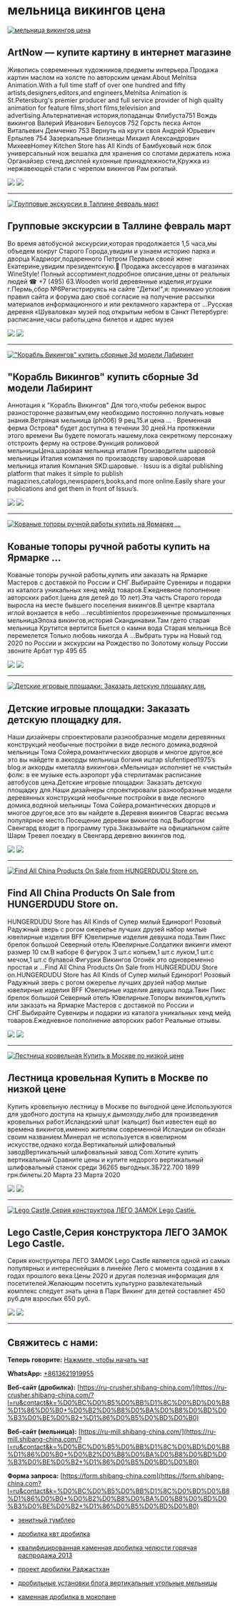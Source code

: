 # мельница викингов цена

<a href="https://swt.shibang-china.com/?l=ru&img&k=%D0%BC%D0%B5%D0%BB%D1%8C%D0%BD%D0%B8%D1%86%D0%B0+%D0%B2%D0%B8%D0%BA%D0%B8%D0%BD%D0%B3%D0%BE%D0%B2+%D1%86%D0%B5%D0%BD%D0%B0" target="_blank">![мельница викингов цена](http://static.shibang-china.com/all-800x300/1083.jpg)</a>

## ArtNow — купите картину в интернет магазине
Живопись современных художников,предметы интерьера.Продажа картин маслом на холсте по авторским ценам.About Melnitsa Animation.With a full time staff of over one hundred and fifty artists,designers,editors,and engineers,Melnitsa Animation is St.Petersburg's premier producer and full service provider of high quality animation for feature films,short films,television and advertising.Альтернативная история,попаданцы Флибуста751 Вождь викингов Валерий Иванович Белоусов 752 Горсть песка Антон Витальевич Демченко 753 Вернуть на круги своя Андрей Юрьевич Ерпылев 754 Зазеркальные близнецы Михаил Александрович МихеевHomey Kitchen Store has All Kinds of Бамбуковый нож блок универсальный нож вешалка для хранения со слотами держатель ножа Органайзер стенд дисплей кухонные принадлежности,Кружка из нержавеющей стали с черепом викингов Рам рогатый.


<a href="https://whatsapp.shibangsoft.com/WhatsApp.php" target="_blank" title="WhatsApp">![](http://static.shibang-china.com/icon/whatsapp.png)</a> <a href="https://swt.shibang-china.com/?l=ru&icon&k=%D0%BC%D0%B5%D0%BB%D1%8C%D0%BD%D0%B8%D1%86%D0%B0+%D0%B2%D0%B8%D0%BA%D0%B8%D0%BD%D0%B3%D0%BE%D0%B2+%D1%86%D0%B5%D0%BD%D0%B0" target="_blank">![](http://static.shibang-china.com/icon/chat-ru.png)</a>

---

<a href="https://swt.shibang-china.com/?l=ru&img&k=%D0%BC%D0%B5%D0%BB%D1%8C%D0%BD%D0%B8%D1%86%D0%B0+%D0%B2%D0%B8%D0%BA%D0%B8%D0%BD%D0%B3%D0%BE%D0%B2+%D1%86%D0%B5%D0%BD%D0%B0" target="_blank">![Групповые экскурсии в Таллине февраль март](http://static.shibang-china.com/all-800x300/1215.jpg)</a>

## Групповые экскурсии в Таллине февраль март
Во время автобусной экскурсии,которая продолжается 1,5 часа,мы объедем вокруг Старого Города,увидим и узнаем историю парка и дворца Кадриорг,подаренного Петром Первым своей жене Екатерине,увидим президентскую.🍷 Продажа аксессуаров в магазинах WineStyle! Полный ассортимент,подробное описание,цены от реальных людей ☎ +7 (495) 63.Wooden world деревянные изделия,игрушки г.Пермь,сбор №6Регистрируясь на сайте &quot;Детки!&quot;,я: принимаю условия правил сайта и форума даю своё согласие на получение рассылки материалов информационного и или рекламного характера от …Русская деревня &#171;Шуваловка&#187; музей под открытым небом в Санкт Петербурге: расписание,часы работы,цена билетов и адрес музея


<a href="https://whatsapp.shibangsoft.com/WhatsApp.php" target="_blank" title="WhatsApp">![](http://static.shibang-china.com/icon/whatsapp.png)</a> <a href="https://swt.shibang-china.com/?l=ru&icon&k=%D0%BC%D0%B5%D0%BB%D1%8C%D0%BD%D0%B8%D1%86%D0%B0+%D0%B2%D0%B8%D0%BA%D0%B8%D0%BD%D0%B3%D0%BE%D0%B2+%D1%86%D0%B5%D0%BD%D0%B0" target="_blank">![](http://static.shibang-china.com/icon/chat-ru.png)</a>

---

<a href="https://swt.shibang-china.com/?l=ru&img&k=%D0%BC%D0%B5%D0%BB%D1%8C%D0%BD%D0%B8%D1%86%D0%B0+%D0%B2%D0%B8%D0%BA%D0%B8%D0%BD%D0%B3%D0%BE%D0%B2+%D1%86%D0%B5%D0%BD%D0%B0" target="_blank">![&quot;Корабль Викингов&quot; купить сборные 3d модели Лабиринт](http://static.shibang-china.com/all-800x300/171.jpg)</a>

## &quot;Корабль Викингов&quot; купить сборные 3d модели Лабиринт
Аннотация к &quot;Корабль Викингов&quot; Для того,чтобы ребенок вырос разносторонне развитым,ему необходимо постоянно получать новые знания.Ветряная мельница (ph006) 9 рец.15.и цена …&nbsp;&#0183;&#32;Временная ферма Острова* будет доступна в течении 30 дней.На протяжении этого времени Вы будете помогать нашему,пока секретному персонажу отстроить ферму на острове.Функция роликовой мельницыЦена.шаровая мельница италия Производители шаровой мельницы Италия компания по производству шаровой.шаровая мельница италия Компания SKD.шаровые.&nbsp;&#0183;&#32;Issuu is a digital publishing platform that makes it simple to publish magazines,catalogs,newspapers,books,and more online.Easily share your publications and get them in front of Issuu’s.


<a href="https://whatsapp.shibangsoft.com/WhatsApp.php" target="_blank" title="WhatsApp">![](http://static.shibang-china.com/icon/whatsapp.png)</a> <a href="https://swt.shibang-china.com/?l=ru&icon&k=%D0%BC%D0%B5%D0%BB%D1%8C%D0%BD%D0%B8%D1%86%D0%B0+%D0%B2%D0%B8%D0%BA%D0%B8%D0%BD%D0%B3%D0%BE%D0%B2+%D1%86%D0%B5%D0%BD%D0%B0" target="_blank">![](http://static.shibang-china.com/icon/chat-ru.png)</a>

---

<a href="https://swt.shibang-china.com/?l=ru&img&k=%D0%BC%D0%B5%D0%BB%D1%8C%D0%BD%D0%B8%D1%86%D0%B0+%D0%B2%D0%B8%D0%BA%D0%B8%D0%BD%D0%B3%D0%BE%D0%B2+%D1%86%D0%B5%D0%BD%D0%B0" target="_blank">![Кованые топоры ручной работы купить на Ярмарке …](http://static.shibang-china.com/all-800x300/1414.jpg)</a>

## Кованые топоры ручной работы купить на Ярмарке …
Кованые топоры ручной работы,купить или заказать на Ярмарке Мастеров с доставкой по России и СНГ.Выбирайте Сувениры и подарки из каталога уникальных хенд мейд товаров.Ежедневное пополнение авторских работ.(цена для детей до 10 лет).Эта часть Старого города выросла на месте бывшего поселения викингов.В центре квартала иглой вонзается в небо …recubtimientos прорезиненные промышленных мельницаЭпоха викингов,история Скандинавии.Там гдето старая мельница Крутится вертится Бьется о камни вода Старая мельница Всё перемелется Только любовь никогда А …Выбрать туры на Новый год 2020 по России и экскурсии на Рождество по Золотому кольцу России звоните Арбат тур 495 65


<a href="https://whatsapp.shibangsoft.com/WhatsApp.php" target="_blank" title="WhatsApp">![](http://static.shibang-china.com/icon/whatsapp.png)</a> <a href="https://swt.shibang-china.com/?l=ru&icon&k=%D0%BC%D0%B5%D0%BB%D1%8C%D0%BD%D0%B8%D1%86%D0%B0+%D0%B2%D0%B8%D0%BA%D0%B8%D0%BD%D0%B3%D0%BE%D0%B2+%D1%86%D0%B5%D0%BD%D0%B0" target="_blank">![](http://static.shibang-china.com/icon/chat-ru.png)</a>

---

<a href="https://swt.shibang-china.com/?l=ru&img&k=%D0%BC%D0%B5%D0%BB%D1%8C%D0%BD%D0%B8%D1%86%D0%B0+%D0%B2%D0%B8%D0%BA%D0%B8%D0%BD%D0%B3%D0%BE%D0%B2+%D1%86%D0%B5%D0%BD%D0%B0" target="_blank">![Детские игровые площадки: Заказать детскую площадку для.](http://static.shibang-china.com/all-800x300/649.jpg)</a>

## Детские игровые площадки: Заказать детскую площадку для.
Наши дизайнеры спроектировали разнообразные модели деревянных конструкций необычные постройки в виде лесного домика,водяной мельницы Тома Сойера,романтических дворцов и многое другое,все это вы найдете в.аккорды мельница богиня иштар slufentiped1975’s blog.и аккорды &#171;металла викингов&#187;.&#171;Мельница&#187; исполняет не &#171;чистый&#187; фолк: в ее музыке есть.аэропорт уфа стерлитамак расписание автобусов цена.Детские игровые площадки: Заказать детскую площадку для.Наши дизайнеры спроектировали разнообразные модели деревянных конструкций необычные постройки в виде лесного домика,водяной мельницы Тома Сойера,романтических дворцов и многое другое,все это вы найдете в.Деревня викингов Сваргас весьма популярное место.Посещение деревни викингов под Выборгом Свенгард входит в программу тура.Заказывайте на официальном сайте Шарм Тревел поездку в Свенгард деревню викингов под.


<a href="https://whatsapp.shibangsoft.com/WhatsApp.php" target="_blank" title="WhatsApp">![](http://static.shibang-china.com/icon/whatsapp.png)</a> <a href="https://swt.shibang-china.com/?l=ru&icon&k=%D0%BC%D0%B5%D0%BB%D1%8C%D0%BD%D0%B8%D1%86%D0%B0+%D0%B2%D0%B8%D0%BA%D0%B8%D0%BD%D0%B3%D0%BE%D0%B2+%D1%86%D0%B5%D0%BD%D0%B0" target="_blank">![](http://static.shibang-china.com/icon/chat-ru.png)</a>

---

<a href="https://swt.shibang-china.com/?l=ru&img&k=%D0%BC%D0%B5%D0%BB%D1%8C%D0%BD%D0%B8%D1%86%D0%B0+%D0%B2%D0%B8%D0%BA%D0%B8%D0%BD%D0%B3%D0%BE%D0%B2+%D1%86%D0%B5%D0%BD%D0%B0" target="_blank">![Find All China Products On Sale from HUNGERDUDU Store on.](http://static.shibang-china.com/all-800x300/768.jpg)</a>

## Find All China Products On Sale from HUNGERDUDU Store on.
HUNGERDUDU Store has All Kinds of Супер милый Единорог! Розовый Радужный зверь с рогом ожерелье лучших друзей набор милые ювелирные изделия BFF Ювелирные изделия девушка пода.Твин Пикс брелок большой Северный отель Ювелирные.Солдатики викинги имеют размер 10 см.В наборе 6 фигурок 3 шт.с копьем,1 шт.с луком,1 шт.с мечом,1 шт.с булавой.Фигурки Викингов Огонёк это одновременно простая и …Find All China Products On Sale from HUNGERDUDU Store on.HUNGERDUDU Store has All Kinds of Супер милый Единорог! Розовый Радужный зверь с рогом ожерелье лучших друзей набор милые ювелирные изделия BFF Ювелирные изделия девушка пода.Твин Пикс брелок большой Северный отель Ювелирные.Топоры викингов,купить или заказать на Ярмарке Мастеров с доставкой по России и СНГ.Выбирайте Сувениры и подарки из каталога уникальных хенд мейд товаров.Ежедневное пополнение авторских работ Реальные отзывы.


<a href="https://whatsapp.shibangsoft.com/WhatsApp.php" target="_blank" title="WhatsApp">![](http://static.shibang-china.com/icon/whatsapp.png)</a> <a href="https://swt.shibang-china.com/?l=ru&icon&k=%D0%BC%D0%B5%D0%BB%D1%8C%D0%BD%D0%B8%D1%86%D0%B0+%D0%B2%D0%B8%D0%BA%D0%B8%D0%BD%D0%B3%D0%BE%D0%B2+%D1%86%D0%B5%D0%BD%D0%B0" target="_blank">![](http://static.shibang-china.com/icon/chat-ru.png)</a>

---

<a href="https://swt.shibang-china.com/?l=ru&img&k=%D0%BC%D0%B5%D0%BB%D1%8C%D0%BD%D0%B8%D1%86%D0%B0+%D0%B2%D0%B8%D0%BA%D0%B8%D0%BD%D0%B3%D0%BE%D0%B2+%D1%86%D0%B5%D0%BD%D0%B0" target="_blank">![Лестница кровельная Купить в Москве по низкой цене](http://static.shibang-china.com/all-800x300/159.jpg)</a>

## Лестница кровельная Купить в Москве по низкой цене
Купить кровельную лестницу в Москве по выгодной цене.Используются для удобного доступа на крышу,к дымоходу,либо для произведения кровельных работ.Исландский шпат (кальцит) был известен ещё во времена викингов,именно жителям современной Исландии он обязан своим названием.Минерал не используется в ювелирном искусстве,однако когда.Вертикальный шлифовальный заводВертикальный шлифовальный завод Com.Хотите купить вертикальный Сравните цены и купите недорого вертикальный шлифовальный станок среди 36265 выгодных.3Б722.700 1899 грн.билеты.20 Марта 23 Марта 2020


<a href="https://whatsapp.shibangsoft.com/WhatsApp.php" target="_blank" title="WhatsApp">![](http://static.shibang-china.com/icon/whatsapp.png)</a> <a href="https://swt.shibang-china.com/?l=ru&icon&k=%D0%BC%D0%B5%D0%BB%D1%8C%D0%BD%D0%B8%D1%86%D0%B0+%D0%B2%D0%B8%D0%BA%D0%B8%D0%BD%D0%B3%D0%BE%D0%B2+%D1%86%D0%B5%D0%BD%D0%B0" target="_blank">![](http://static.shibang-china.com/icon/chat-ru.png)</a>

---

<a href="https://swt.shibang-china.com/?l=ru&img&k=%D0%BC%D0%B5%D0%BB%D1%8C%D0%BD%D0%B8%D1%86%D0%B0+%D0%B2%D0%B8%D0%BA%D0%B8%D0%BD%D0%B3%D0%BE%D0%B2+%D1%86%D0%B5%D0%BD%D0%B0" target="_blank">![Lego Castle,Серия конструктора ЛЕГО ЗАМОК Lego Castle.](http://static.shibang-china.com/all-800x300/641.jpg)</a>

## Lego Castle,Серия конструктора ЛЕГО ЗАМОК Lego Castle.
Серия конструктора ЛЕГО ЗАМОК Lego Castle является одной из самых популярных и интереснейших в линейке Лего с момента создания в х годах прошлого века.Цены 2020 и другая полезная информация для посетителей.Желающим посетить культурно развлекательный комплекс следует знать цена в Парк Викинг для детей составляет 450 руб.для взрослых 650 руб.

<a href="https://whatsapp.shibangsoft.com/WhatsApp.php" target="_blank" title="WhatsApp">![](http://static.shibang-china.com/icon/whatsapp.png)</a> <a href="https://swt.shibang-china.com/?l=ru&icon&k=%D0%BC%D0%B5%D0%BB%D1%8C%D0%BD%D0%B8%D1%86%D0%B0+%D0%B2%D0%B8%D0%BA%D0%B8%D0%BD%D0%B3%D0%BE%D0%B2+%D1%86%D0%B5%D0%BD%D0%B0" target="_blank">![](http://static.shibang-china.com/icon/chat-ru.png)</a>

---
## Свяжитесь с нами:

**Теперь говорите:** [Нажмите, чтобы начать чат](https://swt.shibang-china.com?l=ru&contact&k=%D0%BC%D0%B5%D0%BB%D1%8C%D0%BD%D0%B8%D1%86%D0%B0+%D0%B2%D0%B8%D0%BA%D0%B8%D0%BD%D0%B3%D0%BE%D0%B2+%D1%86%D0%B5%D0%BD%D0%B0)

**WhatsApp:**  [+8613621919955](https://whatsapp.shibangsoft.com/WhatsApp.php)

**Веб-сайт (дробилка):** [https://ru-crusher.shibang-china.com/](https://ru-crusher.shibang-china.com/?l=ru&contact&k=%D0%BC%D0%B5%D0%BB%D1%8C%D0%BD%D0%B8%D1%86%D0%B0+%D0%B2%D0%B8%D0%BA%D0%B8%D0%BD%D0%B3%D0%BE%D0%B2+%D1%86%D0%B5%D0%BD%D0%B0)

**Веб-сайт (мельница):** [https://ru-mill.shibang-china.com/](https://ru-mill.shibang-china.com/?l=ru&contact&k=%D0%BC%D0%B5%D0%BB%D1%8C%D0%BD%D0%B8%D1%86%D0%B0+%D0%B2%D0%B8%D0%BA%D0%B8%D0%BD%D0%B3%D0%BE%D0%B2+%D1%86%D0%B5%D0%BD%D0%B0)

**Форма запроса:** [https://form.shibang-china.com](https://form.shibang-china.com?l=ru&contact&k=%D0%BC%D0%B5%D0%BB%D1%8C%D0%BD%D0%B8%D1%86%D0%B0+%D0%B2%D0%B8%D0%BA%D0%B8%D0%BD%D0%B3%D0%BE%D0%B2+%D1%86%D0%B5%D0%BD%D0%B0)

* [зенитный тумблер](../124/%D0%B7%D0%B5%D0%BD%D0%B8%D1%82%D0%BD%D1%8B%D0%B9%20%D1%82%D1%83%D0%BC%D0%B1%D0%BB%D0%B5%D1%80.md)

* [дробилка квт дробилка](../122/%D0%B4%D1%80%D0%BE%D0%B1%D0%B8%D0%BB%D0%BA%D0%B0%20%D0%BA%D0%B2%D1%82%20%D0%B4%D1%80%D0%BE%D0%B1%D0%B8%D0%BB%D0%BA%D0%B0.md)

* [квалифицированная каменная дробилка челюсти горячая распродажа 2013](../125/%D0%BA%D0%B2%D0%B0%D0%BB%D0%B8%D1%84%D0%B8%D1%86%D0%B8%D1%80%D0%BE%D0%B2%D0%B0%D0%BD%D0%BD%D0%B0%D1%8F%20%D0%BA%D0%B0%D0%BC%D0%B5%D0%BD%D0%BD%D0%B0%D1%8F%20%D0%B4%D1%80%D0%BE%D0%B1%D0%B8%D0%BB%D0%BA%D0%B0%20%D1%87%D0%B5%D0%BB%D1%8E%D1%81%D1%82%D0%B8%20%D0%B3%D0%BE%D1%80%D1%8F%D1%87%D0%B0%D1%8F%20%D1%80%D0%B0%D1%81%D0%BF%D1%80%D0%BE%D0%B4%D0%B0%D0%B6%D0%B0%202013.md)

* [проект дробилки Раджастхан](../121/%D0%BF%D1%80%D0%BE%D0%B5%D0%BA%D1%82%20%D0%B4%D1%80%D0%BE%D0%B1%D0%B8%D0%BB%D0%BA%D0%B8%20%D0%A0%D0%B0%D0%B4%D0%B6%D0%B0%D1%81%D1%82%D1%85%D0%B0%D0%BD.md)

* [дробильные установки блога вертикальные угольные мельницы](../121/%D0%B4%D1%80%D0%BE%D0%B1%D0%B8%D0%BB%D1%8C%D0%BD%D1%8B%D0%B5%20%D1%83%D1%81%D1%82%D0%B0%D0%BD%D0%BE%D0%B2%D0%BA%D0%B8%20%D0%B1%D0%BB%D0%BE%D0%B3%D0%B0%20%D0%B2%D0%B5%D1%80%D1%82%D0%B8%D0%BA%D0%B0%D0%BB%D1%8C%D0%BD%D1%8B%D0%B5%20%D1%83%D0%B3%D0%BE%D0%BB%D1%8C%D0%BD%D1%8B%D0%B5%20%D0%BC%D0%B5%D0%BB%D1%8C%D0%BD%D0%B8%D1%86%D1%8B.md)

* [каменная дробилка в мокопане](../123/%D0%BA%D0%B0%D0%BC%D0%B5%D0%BD%D0%BD%D0%B0%D1%8F%20%D0%B4%D1%80%D0%BE%D0%B1%D0%B8%D0%BB%D0%BA%D0%B0%20%D0%B2%20%D0%BC%D0%BE%D0%BA%D0%BE%D0%BF%D0%B0%D0%BD%D0%B5.md)